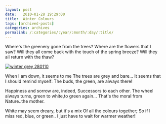 ```yaml
---
layout: post
date:	2010-01-28 19:29:00
title:  Winter Colours
tags: [archived-posts]
categories: archives
permalink: /:categories/:year/:month/:day/:title/
---
```

Where's the greenery gone from the trees?
Where are the flowers that I saw?
Will they all come back with the touch of the spring breeze?
Will they all return with the thaw?


<a href="http://s967.photobucket.com/albums/ae160/pedoral/?action=view&current=IMG_1825.jpg" target="_blank"><img src="http://i967.photobucket.com/albums/ae160/pedoral/IMG_1825.jpg" border="0" alt="winter grey 280110"></a>


When I am down, it seems to me
The trees are grey and bare...
It seems that I should remind myself:
The buds, the green, are always there!

Happiness and sorrow are, indeed,
Successors to each other.
The wheel always turns, green to white,to green again...
That's the moral from Nature..the mother.

White may seem dreary, but it's a mix
Of all the colours together;
So if I miss red, blue, or green..
I just have to wait for warmer weather!

